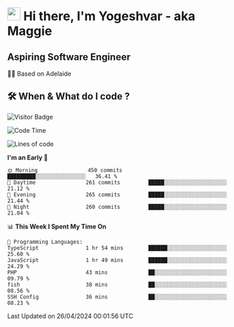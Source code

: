 <h1><img src="https://emojis.slackmojis.com/emojis/images/1531849430/4246/blob-sunglasses.gif?1531849430" width="30"/> Hi there, I'm Yogeshvar - aka Maggie</h1>

## Aspiring Software Engineer
🏂🏻  Based on Adelaide 

## 🛠 When & What do I code ?  

![Visitor Badge](https://visitor-badge.feriirawann.repl.co?username=yogeshvar&repo=yogeshvar&label=Visitors&style=plastic&color=%23457BFF&contentType=svg)

<!--START_SECTION:waka-->
![Code Time](http://img.shields.io/badge/Code%20Time-2%2C878%20hrs%2022%20mins-blue)

![Lines of code](https://img.shields.io/badge/From%20Hello%20World%20I%27ve%20Written-4.2%20million%20lines%20of%20code-blue)

**I'm an Early 🐤** 

```text
🌞 Morning                450 commits         █████████░░░░░░░░░░░░░░░░   36.41 % 
🌆 Daytime                261 commits         █████░░░░░░░░░░░░░░░░░░░░   21.12 % 
🌃 Evening                265 commits         █████░░░░░░░░░░░░░░░░░░░░   21.44 % 
🌙 Night                  260 commits         █████░░░░░░░░░░░░░░░░░░░░   21.04 % 
```


📊 **This Week I Spent My Time On** 

```text
💬 Programming Languages: 
TypeScript               1 hr 54 mins        ██████░░░░░░░░░░░░░░░░░░░   25.60 % 
JavaScript               1 hr 49 mins        ██████░░░░░░░░░░░░░░░░░░░   24.29 % 
PHP                      43 mins             ██░░░░░░░░░░░░░░░░░░░░░░░   09.79 % 
fish                     38 mins             ██░░░░░░░░░░░░░░░░░░░░░░░   08.56 % 
SSH Config               36 mins             ██░░░░░░░░░░░░░░░░░░░░░░░   08.23 % 
```


 Last Updated on 26/04/2024 00:01:56 UTC
<!--END_SECTION:waka-->
